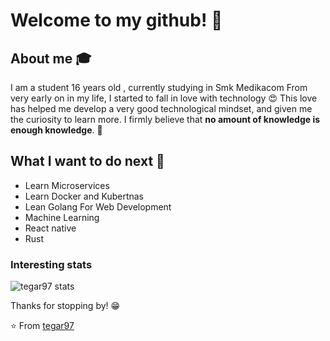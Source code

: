 # Welcome to my github! 👋

## About me :mortar_board:
I am a student 16 years old , currently studying in Smk Medikacom  From very early on in my life, I started to fall in love with technology 😍 This love has helped me develop a very good technological mindset, and given me the curiosity to learn more. I firmly believe that **no amount of knowledge is enough knowledge**. 🧠


	
  

## What I want to do next :thinking:
- Learn Microservices 
- Learn Docker and Kubertnas 
- Lean Golang For Web Development 
- Machine Learning
- React native
- Rust




### Interesting stats

![tegar97 stats](https://github-readme-stats.vercel.app/api?username=tegar97&show_icons=true)

Thanks for stopping by! 😁


⭐️ From [tegar97](https://github.com/tegar97)
